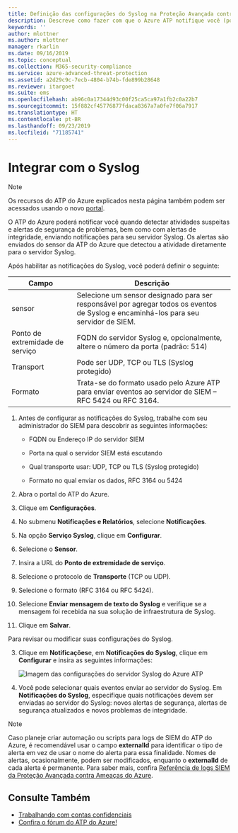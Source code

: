 ```yaml
---
title: Definição das configurações do Syslog na Proteção Avançada contra Ameaças do Azure | Microsoft Docs
description: Descreve como fazer com que o Azure ATP notifique você (por email ou pelo encaminhamento de eventos do Azure ATP) quando detectar atividades suspeitas
keywords: ''
author: mlottner
ms.author: mlottner
manager: rkarlin
ms.date: 09/16/2019
ms.topic: conceptual
ms.collection: M365-security-compliance
ms.service: azure-advanced-threat-protection
ms.assetid: a2d29c9c-7ecb-4804-b74b-fde899b28648
ms.reviewer: itargoet
ms.suite: ems
ms.openlocfilehash: ab96c0a17344d93c00f25ca5ca97a1fb2c0a22b7
ms.sourcegitcommit: 15f882cf45776877fdaca8367a7a0fe7f06a7917
ms.translationtype: HT
ms.contentlocale: pt-BR
ms.lasthandoff: 09/23/2019
ms.locfileid: "71185741"
---
```

# <a name="integrate-with-syslog"></a>Integrar com o Syslog

> [!NOTE]
> Os recursos do ATP do Azure explicados nesta página também podem ser acessados usando o novo [portal](https://portal.cloudappsecurity.com).

O ATP do Azure poderá notificar você quando detectar atividades suspeitas e alertas de segurança de problemas, bem como com alertas de integridade, enviando notificações para seu servidor Syslog. Os alertas são enviados do sensor da ATP do Azure que detectou a atividade diretamente para o servidor Syslog. 


Após habilitar as notificações do Syslog, você poderá definir o seguinte:

   |Campo|Descrição|
   |---------|---------------|
   |sensor|Selecione um sensor designado para ser responsável por agregar todos os eventos de Syslog e encaminhá-los para seu servidor de SIEM.|
   |Ponto de extremidade de serviço|FQDN do servidor Syslog e, opcionalmente, altere o número da porta (padrão: 514)|
   |Transport|Pode ser UDP, TCP ou TLS (Syslog protegido)|
   |Formato|Trata-se do formato usado pelo Azure ATP para enviar eventos ao servidor de SIEM – RFC 5424 ou RFC 3164.|

1. Antes de configurar as notificações do Syslog, trabalhe com seu administrador do SIEM para descobrir as seguintes informações:

   -   FQDN ou Endereço IP do servidor SIEM

   -   Porta na qual o servidor SIEM está escutando

   -   Qual transporte usar: UDP, TCP ou TLS (Syslog protegido)

   -   Formato no qual enviar os dados, RFC 3164 ou 5424

1. Abra o portal do ATP do Azure. 
2. Clique em **Configurações**.
3. No submenu **Notificações e Relatórios**, selecione **Notificações**. 
1. Na opção **Serviço Syslog**, clique em **Configurar**.
1. Selecione o **Sensor**. 
1. Insira a URL do **Ponto de extremidade de serviço**.
1. Selecione o protocolo de **Transporte** (TCP ou UDP). 
1. Selecione o formato (RFC 3164 ou RFC 5424). 
1. Selecione **Enviar mensagem de texto do Syslog** e verifique se a mensagem foi recebida na sua solução de infraestrutura de Syslog. 
1. Clique em **Salvar**. 

Para revisar ou modificar suas configurações do Syslog.  

3. Clique em **Notificações**e, em **Notificações do Syslog**, clique em **Configurar** e insira as seguintes informações:

   ![Imagem das configurações do servidor Syslog do Azure ATP](media/atp-syslog.png)

4. Você pode selecionar quais eventos enviar ao servidor do Syslog. Em **Notificações do Syslog**, especifique quais notificações devem ser enviadas ao servidor do Syslog: novos alertas de segurança, alertas de segurança atualizados e novos problemas de integridade.

> [!NOTE]
> Caso planeje criar automação ou scripts para logs de SIEM do ATP do Azure, é recomendável usar o campo **externalId** para identificar o tipo de alerta em vez de usar o nome do alerta para essa finalidade. Nomes de alertas, ocasionalmente, podem ser modificados, enquanto o **externalId** de cada alerta é permanente. Para saber mais, confira [Referência de logs SIEM da Proteção Avançada contra Ameaças do Azure](cef-format-sa.md). 


## <a name="see-also"></a>Consulte Também

- [Trabalhando com contas confidenciais](sensitive-accounts.md)
- [Confira o fórum do ATP do Azure!](https://aka.ms/azureatpcommunity)
